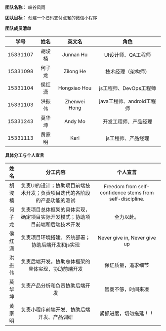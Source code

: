 **团队名称：** 峡谷风雨

**团队目标：** 创建一个扫码支付点餐的微信小程序

**团队成员清单**

| 学号 | 姓名 | 英文名 | 角色 |
| :--: | :--: | :--: | :--: |
| 15331107 | 胡浚楠 | Junnan Hu | UI设计师、QA工程师 |
| 15331098 | 何子龙 | Zilong He | 技术经理（架构师） |  
| 15331104 | 侯红潇 | Hongxiao Hou | js工程师、DevOps工程师 |
| 15331103 | 洪振伟 | Zhenwei Hong | java工程师、android工程师 |
| 15331243 | 莫华坤 | Andy Mo | 开发工程师、产品经理 |
| 15331113 | 黄家明 | Karl | js工程师、产品经理|
**具体分工与个人宣言**

| 姓名 | 分工内容 | 个人宣言 |
| :--: | :--: | :--: |
| 胡浚楠 | 负责UI的设计；协助项目前端技术开发；负责项目迭代的各阶段的产品功能的测试 | Freedom from self-confidence stems from self-discipline. |
| 何子龙 | 负责项目总体框架的具体实现，确定项目实际开发模式；协助项目前端和后端技术开发 | 全力以赴。|
| 侯红潇 | 负责项目环境搭建、系统部署；协助后端开发和js实现 | Never give in, Never give up |
| 洪振伟 | 负责后端开发，协助总体框架的具体实现，协助前端开发 | 保证质量，追求细节 |
| 莫华坤 | 负责产品分析和负责协助后端开发 | 智商不够，时间来凑 |
| 黄家明 | 负责小程序前端开发、协助后端开发、产品调研 | 紧抓进度，切勿拖延！！ |
